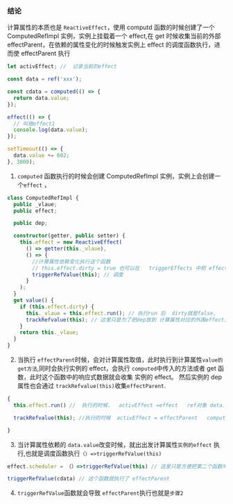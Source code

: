 ### 结论

计算属性的本质也是 `ReactiveEffect`，使用 computd 函数的时候创建了一个 ComputedRefImpl 实例，实例上挂载着一个 effect,在 get 时候收集当前的外部 effectParent，在依赖的属性变化的时候触发实例上 effect 的调度函数执行，进而使 effectParent 执行

```ts
let activEffect; //  记录当前的effect

const data = ref('xxx');

const cdata = computed(() => {
  return data.value;
});

effect(() => {
  // 叫做effect1
  console.log(data.value);
});

setTimeout(() => {
  data.value += 602;
}, 3000);
```

1. `computed` 函数执行的时候会创建 ComputedRefImpl 实例，实例上会创建一个`effect` ，

```ts
class ComputedRefImpl {
  public _vlaue;
  public effect;

  public dep;

  constructor(getter, public setter) {
    this.effect = new ReactiveEffect(
      () => getter(this._vlaue),
      () => {
        //计算属性依赖变化执行这个函数
        // this.effect.dirty = true 也可以在   triggerEffects 中把 effect._dirtyLevel = DirtyLevels.Dirty;
        triggerRefValue(this); // 调度
      }
    );
  }
  get value() {
    if (this.effect.dirty) {
      this._vlaue = this.effect.run(); // 执行run 后  dirty就是false,   在getter里面访问值的时候会收集当前的这个effect ， 当依赖的属性变化时候就会执行这个effect的调度函数 triggerRefValue(this)
      trackRefvalue(this); // 这里只是为了把dep放到 计算属性对应的外围effect里面  外层的effect收集这计算属性ComputedRefImpl的 dep，同时dep里面也放着外围的effect 最后取值新 triggerRefValue函数 这时候就会执行外围函数的effect就会重新取计算属性了
    }
    return this._vlaue;
  }
}
```

2. 当执行 `effectParent`时候，会对计算属性取值，此时执行到计算属性`value的get方法`,同时会执行实例的 effect，会执行 `computed`中传入的方法或者 get 函数，此时这个函数中的响应式数据就会收集 实例的 effect。 然后实例的 dep 属性也会通过 `trackRefvalue(this)`收集`effectParent`.

```ts
{
  this.effect.run() //  执行的时候，  activEffect =effect   ref对象 data.dep={effect}, ref对象完成了依赖收集

  trackRefvalue(this); //执行的时候  activEffect = effectParent   computed类型的对象  cdata.dep  = {effectParent} 完成了外层的依赖收集

}
```

3. 当计算属性依赖的 `data.value`改变时候，就出出发计算属性`实例的effect` 执行,也就是调度函数执行`（）=>triggerRefValue(this)`

```js
effect.scheduler = （）=>triggerRefValue(this) // 这里只是方便把第二个函数叫做调度函数

triggerRefValue(cdata) // 这个函数就执行了 effectParent
```
4. `triggerRefValue`函数就会导致 `effectParent`执行也就是`步骤2`